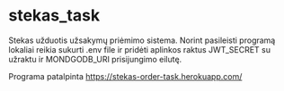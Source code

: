 # stekas_task
Stekas užduotis užsakymų priėmimo sistema.
Norint pasileisti programą lokaliai reikia sukurti .env file ir pridėti aplinkos raktus JWT_SECRET su užraktu ir MONDGODB_URI prisijungimo eilutę.

Programa patalpinta https://stekas-order-task.herokuapp.com/ 
